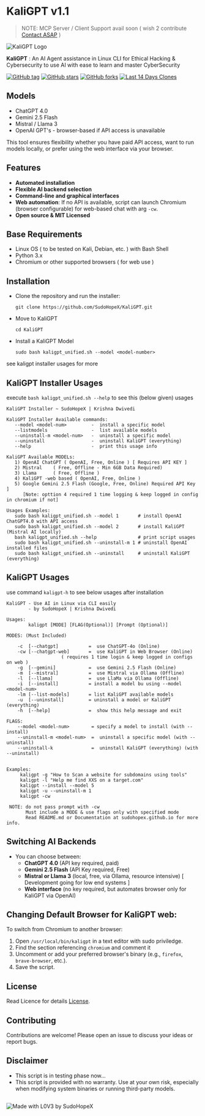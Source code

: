 # KaliGPT v1.1
> NOTE: MCP Server / Client Support avail soon ( wish 2 contribute [Contact ASAP](https://sudohopex.github.io/message-popup.html) )

![KaliGPT Logo](https://sudohopex.github.io/pages/project-docs/asset/KaliGPT-logo-transparent.png)

**KaliGPT** : An AI Agent assistance in Linux CLI for Ethical Hacking & Cybersecurity to use AI with ease to learn and master CyberSecurity

[![GitHub tag](https://img.shields.io/github/v/tag/SudoHopeX/KaliGPT?label=Latest%20Version&color=informational&logo=github)](https://github.com/SudoHopeX/KaliGPT/tags)
[![GitHub stars](https://img.shields.io/github/stars/SudoHopeX/KaliGPT?style=social)](https://github.com/SudoHopeX/KaliGPT/stargazers)
[![GitHub forks](https://img.shields.io/github/forks/SudoHopeX/KaliGPT?style=social)](https://github.com/SudoHopeX/KaliGPT/network/members)
[![Last 14 Days Clones](https://img.shields.io/endpoint?url=https://raw.githubusercontent.com/SudoHopeX/KaliGPT/main/clones_count.txt&label=Last%2014%20Days%20Clones&color=2ea44f&logo=git&style=flat)](https://github.com/SudoHopeX/KaliGPT/pulse)

## Models

- ChatGPT 4.0
- Gemini 2.5 Flash
- Mistral / Llama 3
- OpenAI GPT's - browser-based if API access is unavailable

This tool ensures flexibility whether you have paid API access, want to run models locally, or prefer using the web interface via your browser.

## Features

- **Automated installation** 
- **Flexible AI backend selection**
- **Command-line and graphical interfaces**
- **Web automation**: If no API is available, script can launch Chromium (browser configurable) for web-based chat with arg `-cw`.
- **Open source & MIT Licensed**

## Base Requirements

- Linux OS ( to be tested on Kali, Debian, etc. ) with Bash Shell
- Python 3.x 
- Chromium or other supported browsers ( for web use )

## Installation

- Clone the repository and run the installer:
  ```
  git clone https://github.com/SudoHopeX/KaliGPT.git
  ```

- Move to KaliGPT
  ```
  cd KaliGPT
  ```

- Install a KaliGPT Model
  ```
  sudo bash kaligpt_unified.sh --model <model-number>
  ```
see kaligpt installer usages for more

## KaliGPT Installer Usages
execute ` bash kaligpt_unified.sh --help ` to see this (below given) usages

```
KaliGPT Installer ~ SudoHopeX | Krishna Dwivedi

KaliGPT Installer Available commands:
   --model <model-num>         -  install a specific model
   --listmodels                -  list available models
   --uninstall-m <model-num>   -  uninstall a specific model
   --uninstall                 -  uninstall KaliGPT (everything)
   --help                      -  print this usage info

KaliGPT Available MODELs:
   1) OpenAI ChatGPT ( OpenAI, Free, Online ) [ Requires API KEY ]
   2) Mistral    ( Free, Offline - Min 6GB Data Required)
   3) Llama      ( Free, Offline )
   4) KaliGPT -web based ( OpenAI, Free, Online )
   5) Google Gemini 2.5 Flash (Google, Free, Online) Required API Key ]
      [Note: opttion 4 required 1 time logging & keep logged in config in chromium if not]

Usages Examples:
   sudo bash kaligpt_unified.sh --model 1       # install OpenAI ChatGPT4.0 with API access
   sudo bash kaligpt_unified.sh --model 2       # install KaliGPT (Mistral AI locally)
   bash kaligpt_unified.sh --help               # print script usages
   sudo bash kaligpt_unified.sh --uninstall-m 1 # uninstall OpenAI installed files
   sudo bash kaligpt_unified.sh --uninstall     # uninstall KaliGPT (everything)

```

## KaliGPT Usages
use command `kaligpt-h` to see below usages after installation

```
KaliGPT - Use AI in Linux via CLI easily
        - by SudoHopeX | Krishna Dwivedi

Usages:
        kaligpt [MODE] [FLAG(Optional)] [Prompt (Optional)]

MODES: (Must Included)

    -c  [--chatgpt]           =  use ChatGPT-4o (Online)
    -cw [--chatgpt-web]       =  use KaliGPT in Web Browser (Online)
                    ( requires 1 time login & keep logged in configs on web )
    -g  [--gemini]            =  use Gemini 2.5 Flash (Online)
    -m  [--mistral]           =  use Mistral via Ollama (Offline)
    -l  [--llama]             =  use LlaMa via Ollama (Offline)
    -i  [--install]           = install a model bu using --model <model-num>
    -lm [--list-models]       = list KaliGPT available models
    -u  [--uninstall]         = uninstall a model or KaliGPT (everything)
    -h  [--help]              =  show this help message and exit

FLAGS:
    --model <model-num>        = specify a model to install (with --install)
    --uninstall-m <model-num>  =  uninstall a specific model (with --uninstall)
    --uninstall-k              =  uninstall KaliGPT (everything) (with --uninstall)


Examples:
     kaligpt -g "How to Scan a website for subdomains using tools"
     kaligpt -l "Help me find XXS on a target.com"
     kaligpt --install --model 5
     kaligpt -u --uninstall-m 1
     kaligpt -cw

 NOTE: do not pass prompt with -cw
       Must include a MODE & use flags only with specified mode
       Read README.md or Documentation at sudohopex.github.io for more info. 
```

## Switching AI Backends
- You can choose between:
  - **ChatGPT 4.0** (API key required, paid)
  - **Gemini 2.5 Flash** (API Key required, Free)
  - **Mistral or Llama 3** (local, free, via Ollama, resource intensive) [ Development going for low end systems ]
  - **Web interface** (no key required, but automates browser only for KaliGPT via OpenAI)

## Changing Default Browser for KaliGPT web:
To switch from Chromium to another browser:
1. Open `/usr/local/bin/kaligpt` in a text editor with sudo priviledge.
2. Find the section referencing `chromium` and comment it
3. Uncomment or add your preferred browser's binary (e.g., `firefox`, `brave-browser`, etc.). 
4. Save the script.

## License

Read Licence for details [License](LICENSE).

## Contributing
Contributions are welcome! Please open an issue to discuss your ideas or report bugs.


## Disclaimer
- This script is in testing phase now...
- This script is provided with no warranty. Use at your own risk, especially when modifying system binaries or running third-party models.


##   
![Made with L0V3 by SudoHopeX](https://sudohopex.github.io/img/made-with-love-by-sudohopex.png)
